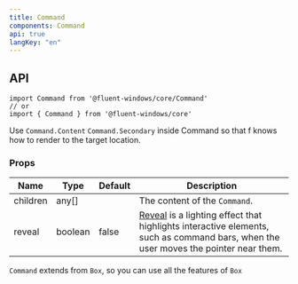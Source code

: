 ```yaml
---
title: Command
components: Command
api: true
langKey: "en"
---
```


## API

```
import Command from '@fluent-windows/core/Command'
// or
import { Command } from '@fluent-windows/core'
```

Use `Command.Content` `Command.Secondary` inside Command so that f knows how to render to the target location.

### Props

| Name | Type | Default | Description |
| --- | --- | --- | --- |
| children | any[] |  | The content of the `Command`. |
| reveal | boolean | false | [Reveal](https://docs.microsoft.com/en-us/windows/uwp/design/style/reveal) is a lighting effect that highlights interactive elements, such as command bars, when the user moves the pointer near them. |

`Command` extends from `Box`, so you can use all the features of `Box`
